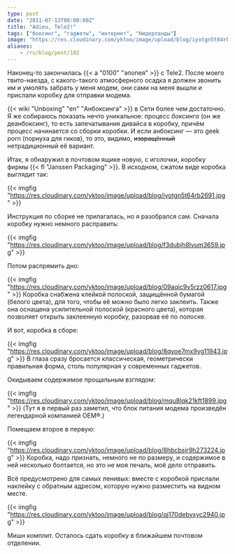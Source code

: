 ```yaml
---
type: post
date: "2011-07-13T00:00:00Z"
title: "Adieu, Tele2!"
tags: ["боксинг", "гаджеты", "интернет", "Нидерланды"]
image: "https://res.cloudinary.com/yktoo/image/upload/blog/iyotgn5t64rb2691.jpg"
aliases:
    - /ru/blog/post/102
---
```


Наконец-то закончилась {{< a "0100" "эпопея" >}} с Tele2. После моего твито-наезда, с какого-такого атмосферного осадка я должен звонить им и умолять забрать у меня модем, они сами на меня вышли и прислали коробку для отправки модема.

<!--more-->

{{< wiki "Unboxing" "en" "Анбоксинга" >}} в Сети более чем достаточно. Я же собираюсь показать нечто уникальное: процесс *боксинга* (он же деанбоксинг), то есть запечатывания дивайса в коробку, причём процесс начинается со сборки коробки. И если анбоксинг — это geek porn (порнуха для гиков), то это, видимо, ~~извращённый~~ нетрадиционный её вариант.

Итак, я обнаружил в почтовом ящике новую, с иголочки, коробку фирмы {{< fl "Janssen Packaging" >}}. В исходном, сжатом виде коробка выглядит так:

{{< imgfig "https://res.cloudinary.com/yktoo/image/upload/blog/iyotgn5t64rb2691.jpg" >}}

Инструкция по сборке не прилагалась, но я разобрался сам. Сначала коробку нужно немного расправить:

{{< imgfig "https://res.cloudinary.com/yktoo/image/upload/blog/f3dubjh8lvum3659.jpg" >}}

Потом распрямить дно:

{{< imgfig "https://res.cloudinary.com/yktoo/image/upload/blog/09aqic9v5rzz0617.jpg" >}}
Коробка снабжена клейкой полоской, защищённой бумагой (белого цвета), для того, чтобы её можно было легко заклеить. Также она оснащена усилительной полоской (красного цвета), которая позволяет открыть заклеенную коробку, разорвав её по полоске.

И вот, коробка в сборе:

{{< imgfig "https://res.cloudinary.com/yktoo/image/upload/blog/8qyoe7mx9vg11943.jpg" >}}
В глаза сразу бросается классическая, геометрически правильная форма, столь популярная у современных гаджетов.

Окидываем содержимое прощальным взглядом:

{{< imgfig "https://res.cloudinary.com/yktoo/image/upload/blog/mqu8lqk21kft1899.jpg" >}}
(Тут я в первый раз заметил, что блок питания модема произведён легендарной компанией OEM®.)

Помещаем второе в первую:

{{< imgfig "https://res.cloudinary.com/yktoo/image/upload/blog/8hbcbsjr9h273224.jpg" >}}
Коробка, надо признать, немного не по размеру, и содержимое в ней несколько болтается, но это не моя печаль, моё дело отправить.

Всё предусмотрено для самых ленивых: вместе с коробкой прислали наклейку с обратным адресом, которую нужно разместить на видном месте.

{{< imgfig "https://res.cloudinary.com/yktoo/image/upload/blog/qj170debvxyc2940.jpg" >}}

Мишн комплит. Осталось сдать коробку в ближайшем почтовом отделении.

